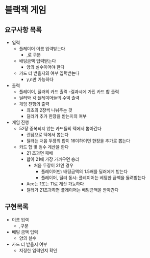 # 블랙잭 게임
## 요구사항 목록
- 입력
    - 플레이어 이름 입력받는다
        - ,로 구분
    - 배팅금액 입력받는다
        - 양의 실수이어야 한다
    - 카드 더 받을지의 여부 입력받는다
        - y,n만 가능하다
- 출력
    - 플레이어, 딜러의 카드 출력
        -결과시에 가진 카드 합 출력
    - 딜러와 각 플레이어들의 수익 출력
    - 게임 진행의 출력
        - 최초의 2장씩 나눠주는 것
        - 딜러가 추가 한장을 받는지의 여부
- 게임 진행
    - 52장 중복되지 않는 카드들의 덱에서 뽑아간다
        - 랜덤으로 덱에서 뽑는다
        - 딜러는 처음 두장의 합이 16이하이면 한장을 추가로 뽑는다
    - 카드 합 및 점수 계산을 한다
        - 21 초과면 패배
        - 합이 21에 가장 가까우면 승리
            - 처음 두장이 21인 경우
                - 플레이어만: 배팅금액의 1.5배를 딜러에게 받는다
                - 플레이어, 딜러 동시: 플레이어는 베팅한 금액을 돌려받는다
        - Ace는 1또는 11로 계산 가능하다
        - 딜러가 21초과하면 플레이어는 배팅금액을 받아간다
        
## 구현목록
- 이름 입력
    - ,구분
- 배팅 금액 입력
    - 양의 실수
- 카드 더 받을지 여부
    - 지정한 입력인지 확인
